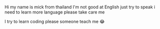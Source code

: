 Hi my name is mick from thailand  I'm not good at English just try to speak i need to learn more language please take care me

I try to learn coding please someone teach me 😂 
